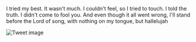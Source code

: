 I tried my best. It wasn't much. I couldn't feel, so I tried to touch. I told the truth. I didn't come to fool you. And even though it all went wrong, I'll stand before the Lord of song, with nothing on my tongue, but hallelujah


![Tweet image](/assets/crosspoast/GrFMjZRakAA9qNh.jpg)


